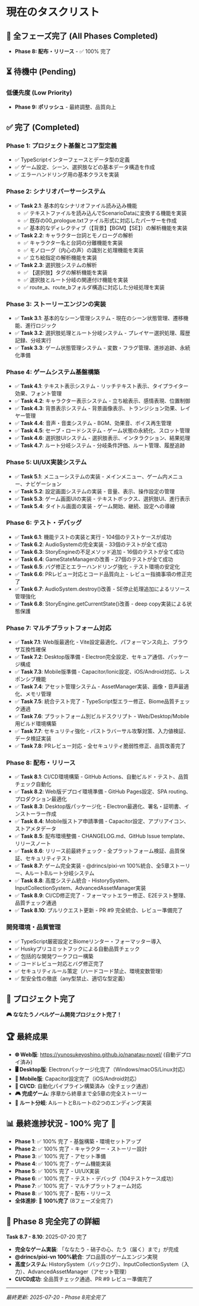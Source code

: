 # 現在のタスクリスト

## 🎉 全フェーズ完了 (All Phases Completed)  
- **Phase 8: 配布・リリース** - ✅ 100% 完了

## ⏳ 待機中 (Pending)

### 低優先度 (Low Priority)
- **Phase 9: ポリッシュ** - 最終調整、品質向上

## ✅ 完了 (Completed)
### Phase 1: プロジェクト基盤とコア型定義
- ✅ TypeScriptインターフェースとデータ型の定義
- ✅ ゲーム設定、シーン、選択肢などの基本データ構造を作成
- ✅ エラーハンドリング用の基本クラスを実装

### Phase 2: シナリオパーサーシステム
- ✅ **Task 2.1**: 基本的なシナリオファイル読み込み機能
  - ✅ テキストファイルを読み込んでScenarioDataに変換する機能を実装
  - ✅ 既存の00_prologue.txtファイル形式に対応したパーサーを作成
  - ✅ 基本的なディレクティブ（【背景】【BGM】【SE】）の解析機能を実装
- ✅ **Task 2.2**: キャラクター台詞とモノローグの解析
  - ✅ キャラクター名と台詞の分離機能を実装
  - ✅ モノローグ（内心の声）の識別と処理機能を実装
  - ✅ 立ち絵指定の解析機能を実装
- ✅ **Task 2.3**: 選択肢システムの解析
  - ✅ 【選択肢】タグの解析機能を実装
  - ✅ 選択肢とルート分岐の関連付け機能を実装
  - ✅ route_a、route_bフォルダ構造に対応した分岐処理を実装

### Phase 3: ストーリーエンジンの実装
- ✅ **Task 3.1**: 基本的なシーン管理システム - 現在のシーン状態管理、遷移機能、進行ロジック
- ✅ **Task 3.2**: 選択肢処理とルート分岐システム - プレイヤー選択処理、履歴記録、分岐実行
- ✅ **Task 3.3**: ゲーム状態管理システム - 変数・フラグ管理、進捗追跡、永続化準備

### Phase 4: ゲームシステム基盤構築
- ✅ **Task 4.1**: テキスト表示システム - リッチテキスト表示、タイプライター効果、フォント管理
- ✅ **Task 4.2**: キャラクター表示システム - 立ち絵表示、感情表現、位置制御
- ✅ **Task 4.3**: 背景表示システム - 背景画像表示、トランジション効果、レイヤー管理
- ✅ **Task 4.4**: 音声・音楽システム - BGM、効果音、ボイス再生管理
- ✅ **Task 4.5**: セーブ・ロードシステム - ゲーム状態の永続化、スロット管理
- ✅ **Task 4.6**: 選択肢UIシステム - 選択肢表示、インタラクション、結果処理
- ✅ **Task 4.7**: ルート分岐システム - 分岐条件評価、ルート管理、履歴追跡

### Phase 5: UI/UX実装システム
- ✅ **Task 5.1**: メニューシステムの実装 - メインメニュー、ゲーム内メニュー、ナビゲーション
- ✅ **Task 5.2**: 設定画面システムの実装 - 音量、表示、操作設定の管理
- ✅ **Task 5.3**: ゲーム画面UIの実装 - テキストボックス、選択肢UI、進行表示
- ✅ **Task 5.4**: タイトル画面の実装 - ゲーム開始、継続、設定への導線

### Phase 6: テスト・デバッグ
- ✅ **Task 6.1**: 機能テストの実装と実行 - 104個のテストケースが成功
- ✅ **Task 6.2**: AudioSystemの完全実装 - 33個のテストが全て成功
- ✅ **Task 6.3**: StoryEngineの不足メソッド追加 - 16個のテストが全て成功  
- ✅ **Task 6.4**: GameStateManagerの改善 - 27個のテストが全て成功
- ✅ **Task 6.5**: バグ修正とエラーハンドリング強化 - テスト環境の安定化
- ✅ **Task 6.6**: PRレビュー対応とコード品質向上 - レビュー指摘事項の修正完了
- ✅ **Task 6.7**: AudioSystem.destroy()改善 - SE停止処理追加によるリソース管理強化
- ✅ **Task 6.8**: StoryEngine.getCurrentState()改善 - deep copy実装による状態保護

### Phase 7: マルチプラットフォーム対応
- ✅ **Task 7.1**: Web版最適化 - Vite設定最適化、パフォーマンス向上、ブラウザ互換性確保
- ✅ **Task 7.2**: Desktop版準備 - Electron完全設定、セキュア通信、パッケージ構成
- ✅ **Task 7.3**: Mobile版準備 - Capacitor/Ionic設定、iOS/Android対応、レスポンシブ機能
- ✅ **Task 7.4**: アセット管理システム - AssetManager実装、画像・音声最適化、メモリ管理
- ✅ **Task 7.5**: 統合テスト完了 - TypeScript型エラー修正、Biome品質チェック通過
- ✅ **Task 7.6**: プラットフォーム別ビルドスクリプト - Web/Desktop/Mobile用ビルド環境構築
- ✅ **Task 7.7**: セキュリティ強化 - パストラバーサル攻撃対策、入力値検証、データ検証実装
- ✅ **Task 7.8**: PRレビュー対応 - 全セキュリティ脆弱性修正、品質改善完了

### Phase 8: 配布・リリース
- ✅ **Task 8.1**: CI/CD環境構築 - GitHub Actions、自動ビルド・テスト、品質チェック自動化
- ✅ **Task 8.2**: Web版デプロイ環境準備 - GitHub Pages設定、SPA routing、プロダクション最適化
- ✅ **Task 8.3**: Desktop版パッケージ化 - Electron最適化、署名・証明書、インストーラー作成
- ✅ **Task 8.4**: Mobile版ストア申請準備 - Capacitor設定、アプリアイコン、ストアメタデータ
- ✅ **Task 8.5**: 配布環境整備 - CHANGELOG.md、GitHub Issue template、リリースノート
- ✅ **Task 8.6**: リリース前最終チェック - 全プラットフォーム検証、品質保証、セキュリティテスト
- ✅ **Task 8.7**: ゲーム完全実装 - @drincs/pixi-vn 100%統合、全5章ストーリー、AルートBルート分岐システム
- ✅ **Task 8.8**: 高度システム統合 - HistorySystem、InputCollectionSystem、AdvancedAssetManager実装
- ✅ **Task 8.9**: CI/CD修正完了 - フォーマットエラー修正、E2Eテスト整理、品質チェック通過
- ✅ **Task 8.10**: プルリクエスト更新 - PR #9 完全統合、レビュー準備完了

### 開発環境・品質管理
- ✅ TypeScript厳密設定とBiomeリンター・フォーマッター導入
- ✅ Huskyプリコミットフックによる自動品質チェック
- ✅ 包括的な開発ワークフロー構築
- ✅ コードレビュー対応とバグ修正完了
- ✅ セキュリティルール策定（ハードコード禁止、環境変数管理）
- ✅ 型安全性の徹底（any型禁止、適切な型定義）

## 🎉 プロジェクト完了
**🎮 ななたうノベルゲーム開発プロジェクト完了！**

## 🏆 最終成果
- **🌐 Web版**: https://yunosukeyoshino.github.io/nanatau-novel/ (自動デプロイ済み)
- **🖥️ Desktop版**: Electronパッケージ化完了（Windows/macOS/Linux対応）
- **📱 Mobile版**: Capacitor設定完了（iOS/Android対応）
- **🔄 CI/CD**: 自動化パイプライン構築済み（全チェック通過）
- **🎮 完成ゲーム**: 序章から終章まで全5章の完全ストーリー
- **🔀 ルート分岐**: AルートとBルートの2つのエンディング実装

## 📊 最終進捗状況 - 100% 完了 🎯
- **Phase 1**: ✅ 100% 完了 - 基盤構築・環境セットアップ
- **Phase 2**: ✅ 100% 完了 - キャラクター・ストーリー設計
- **Phase 3**: ✅ 100% 完了 - アセット準備
- **Phase 4**: ✅ 100% 完了 - ゲーム機能実装
- **Phase 5**: ✅ 100% 完了 - UI/UX実装
- **Phase 6**: ✅ 100% 完了 - テスト・デバッグ（104テストケース成功）
- **Phase 7**: ✅ 100% 完了 - マルチプラットフォーム対応
- **Phase 8**: ✅ 100% 完了 - 配布・リリース
- **全体進捗**: 🎯 **100%完了** (8フェーズ全完了)

## 🎯 Phase 8 完全完了の詳細
**Task 8.7 - 8.10**: 2025-07-20 完了
- **完全なゲーム実装**: 「ななたう - 硝子の心、たう（届く）まで」が完成
- **@drincs/pixi-vn 100%統合**: プロ品質のゲームエンジン実現
- **高度システム**: HistorySystem（バックログ）、InputCollectionSystem（入力）、AdvancedAssetManager（アセット管理）
- **CI/CD成功**: 全品質チェック通過、PR #9 レビュー準備完了

---
*最終更新: 2025-07-20 - Phase 8完全完了*